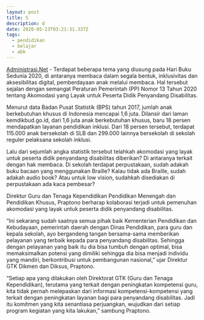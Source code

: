 ```yaml
---
layout: post
title: S
description: d
date: 2020-05-23T03:21:31.337Z
tags:
  - pendidikan
  - belajar
  - abk
---
```

[Administrasi.Net](/ "Administrasi.Net") - Terdapat beberapa tema yang diusung pada Hari Buku Sedunia 2020, di antaranya membaca dalam segala bentuk, inklusivitas dan aksesibilitas digital, pemberdayaan anak melalui membaca. Hal tersebut sejalan dengan semangat Peraturan Pemerintah (PP) Nomor 13 Tahun 2020 tentang Akomodasi yang Layak untuk Peserta Didik Penyandang Disabilitas.

Menurut data Badan Pusat Statistik (BPS) tahun 2017, jumlah anak berkebutuhan khusus di Indonesia mencapai 1,6 juta. Dilansir dari laman kemdikbud.go.id, dari 1,6 juta anak berkebutuhan khusus, baru 18 persen mendapatkan layanan pendidikan inklusi. Dari 18 persen tersebut, terdapat 115.000 anak bersekolah di SLB dan 299.000 lainnya bersekolah di sekolah reguler pelaksana sekolah inklusi.

Lalu dari sejumlah angka statistik tersebut telahkah akomodasi yang layak untuk peserta didik penyandang disabilitas diberikan? Di antaranya terkait dengan hak membaca. Di sekolah terdapat perpustakaan, sudah adakah buku bacaan yang menggunakan Braille? Kalau tidak ada Braille, sudah adakah audio book? Atau untuk low vision, sudahkah disediakan di perpustakaan ada kaca pembesar?

Direktur Guru dan Tenaga Kependidikan Pendidikan Menengah dan Pendidikan Khusus,  Praptono berharap kolaborasi terjadi untuk pemenuhan akomodasi yang layak untuk peserta didik penyandang disabilitas.

“Ini sekarang sudah saatnya semua pihak baik Kementerian Pendidikan dan Kebudayaan, pemerintah daerah dengan Dinas Pendidikan, para guru dan kepala sekolah, ayo bergandeng tangan bersama-sama memberikan pelayanan yang terbaik kepada para penyandang disabilitas. Sehingga dengan pelayanan yang baik itu dia bisa tumbuh dengan optimal, bisa memaksimalkan potensi yang dimiliki sehingga dia bisa menjadi individu yang mandiri, berkontribusi untuk pembangunan nasional,” ujar Direktur GTK Dikmen dan Diksus, Praptono.

“Setiap apa yang dilakukan oleh Direktorat GTK (Guru dan Tenaga Kependidikan), terutama yang terkait dengan peningkatan kompetensi guru, kita tidak pernah melepaskan dari informasi kompetensi-kompetensi yang terkait dengan peningkatan layanan bagi para penyandang disabilitas. Jadi itu komitmen yang kita senantiasa perjuangkan, wujudkan dari setiap program kegiatan yang kita lakukan,” sambung Praptono.